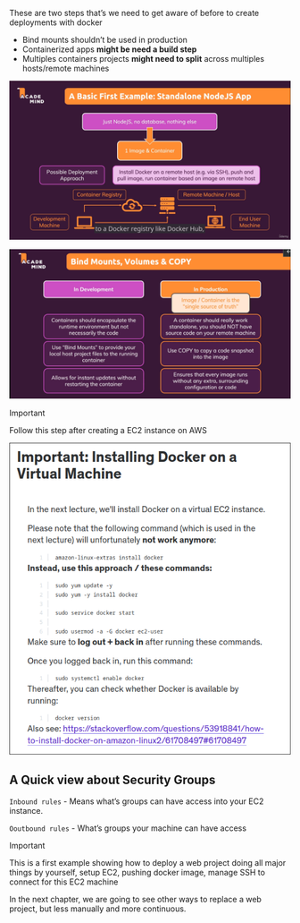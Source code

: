   

These are two steps that’s we need to get aware of before to create deployments with docker

  

- Bind mounts shouldn’t be used in production
- Containerized apps **might be need a build step**
- Multiples containers projects **might need to split** across multiples hosts/remote machines


![image 2](../../assets/image%202.png)

![image 1](../../assets/image%201.png)
  

  

> [!important]  
> Follow this step after creating a EC2 instance on AWS  


![image 2 2](../../assets/image%202%202.png)
  

## A Quick view about Security Groups


`Inbound rules` - Means what’s groups can have access into your EC2 instance.

`Ooutbound rules` - What’s groups your machine can have access

  

> [!important]  
> This is a first example showing how to deploy a web project doing all major things by yourself, setup EC2, pushing docker image, manage SSH to connect for this EC2 machine  

  

In the next chapter, we are going to see other ways to replace a web project, but less manually and more continuous.